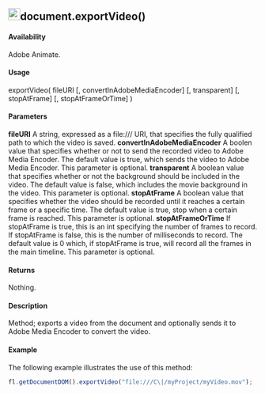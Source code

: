 ## <img src="/media/image1.png" style="width:0.25005in;height:0.25005in" />document.exportVideo()

#### Availability

Adobe Animate.

#### Usage

exportVideo( fileURI [, convertInAdobeMediaEncoder] [, transparent] [, stopAtFrame] [, stopAtFrameOrTime] )

#### Parameters

**fileURI** A string, expressed as a file:/// URI, that specifies the fully qualified path to which the video is saved.
**convertInAdobeMediaEncoder** A boolen value that specifies whether or not to send the recorded video to Adobe Media Encoder. The default value is true, which sends the video to Adobe Media Encoder. This parameter is optional.
**transparent** A boolean value that specifies whether or not the background should be included in the video. The default value is false, which includes the movie background in the video. This parameter is optional.
**stopAtFrame** A boolean value that specifies whether the video should be recorded until it reaches a certain frame or a specific time. The default value is true, stop when a certain frame is reached. This parameter is optional.
**stopAtFrameOrTime** If stopAtFrame is true, this is an int specifying the number of frames to record. If stopAtFrame is false, this is the number of milliseconds to record. The default value is 0 which, if stopAtFrame is true, will record all the frames in the main timeline. This parameter is optional.

#### Returns

Nothing.

#### Description

Method; exports a video from the document and optionally sends it to Adobe Media Encoder to convert the video.

#### Example


The following example illustrates the use of this method:

```javascript
fl.getDocumentDOM().exportVideo("file:///C\|/myProject/myVideo.mov");

```